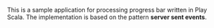 This is a sample application for processing progress bar written in Play Scala. The implementation is based on the pattern **server sent events**.